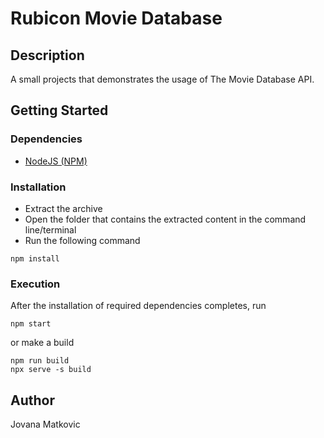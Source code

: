 # Rubicon Movie Database

## Description

A small projects that demonstrates the usage of The Movie Database API.

## Getting Started

### Dependencies

- [NodeJS (NPM)](https://nodejs.org/en/)

### Installation

- Extract the archive
- Open the folder that contains the extracted content in the command line/terminal
- Run the following command

```
npm install
```

### Execution

After the installation of required dependencies completes, run

```
npm start
```

or make a build

```
npm run build
npx serve -s build
```

## Author

Jovana Matkovic
